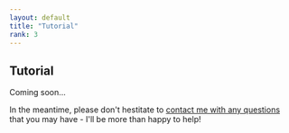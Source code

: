 ```yaml
---
layout: default
title: "Tutorial"
rank: 3
---
```


## Tutorial
Coming soon...

In the meantime, please don't hestitate to <a href="mailto:vesselvio@gmail.com">contact me with any questions</a> that you may have - I'll be more than happy to help!

